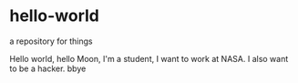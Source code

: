 # hello-world
a repository for things

Hello world, hello Moon,
I'm a student, I want to work at NASA.
I also want to be a hacker.
bbye
